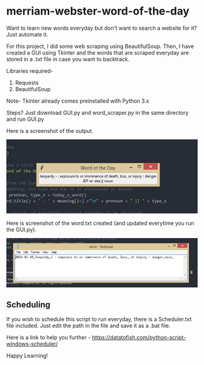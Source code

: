 # merriam-webster-word-of-the-day
Want to learn new words everyday but don't want to search a website for it?
Just automate it.

For this project, I did some web scraping using BeautifulSoup.
Then, I have created a GUI using Tkinter and the words that are scraped everyday are stored in a .txt file in case you want to backtrack.

Libraries required-
1. Requests
2. BeautifulSoup

Note- Tkinter already comes preinstalled with Python 3.x

Steps?
Just download GUI.py and word_scraper.py in the same directory and run GUI.py

Here is a screenshot of the output.

![](images/tkinter-out.png)

Here is screenshot of the word.txt created (and updated everytime you run the GUI.py).

![](images/word-file.png)

## Scheduling

If you wish to schedule this script to run everyday, there is a Scheduler.txt file included. Just edit the path in the file and save it as a .bat file.

Here is a link to help you further - https://datatofish.com/python-script-windows-scheduler/

Happy Learning!
